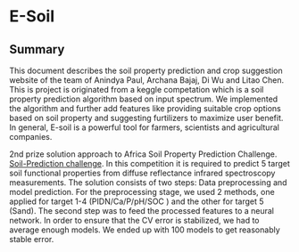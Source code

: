 E-Soil
===============


## Summary

This document describes the soil property prediction and crop suggestion website of the team of Anindya Paul,
Archana Bajaj, Di Wu and Litao Chen. This is project is originated from a keggle competation which is a soil property prediction
algorithm based on input spectrum. We implemented the algorithm and further add features like providing suitable crop options based on soil property and suggesting furtilizers to maximize user benefit.
In general, E-soil is a powerful tool for farmers, scientists and agricultural companies. 




2nd prize solution approach to Africa Soil
Property Prediction Challenge. [Soil-Prediction challenge](http://www.kaggle.com/c/afsis-soil-properties).
In this competition it is required to
predict 5 target soil functional properties from diffuse reflectance
infrared spectroscopy measurements. 
The solution consists of two steps: Data preprocessing and model
prediction. For the preprocessing stage, we used 2 methods, one
applied for target 1-4 (PIDN/Ca/P/pH/SOC ) and the other for target 5 (Sand).
The second step was to feed the processed features to a neural
network. In order to ensure that the CV error is stabilized, we had
to average enough models. We ended up with 100 models to get
reasonably stable error.  
